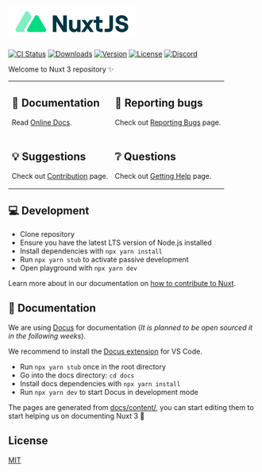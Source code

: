 <h1>
  <img src="./.github/logo.svg" height="60" >
 </h1>

 <p>
  <a href="https://github.com/nuxt/framework/actions?query=branch%3Amain+event%3Apush"><img src="https://github.com/nuxt/framework/workflows/ci/badge.svg?branch=main&event=push" alt="CI Status"></a>
  <a href="https://www.npmjs.com/package/nuxt3"><img src="https://badgen.net/npm/dm/nuxt3" alt="Downloads"></a>
  <a href="https://www.npmjs.com/package/nuxt3"><img src="https://badgen.net/npm/v/nuxt3" alt="Version"></a>
  <a href="https://www.npmjs.com/package/nuxt3"><img src="https://badgen.net/npm/license/nuxt3" alt="License"></a>
  <a href="https://discord.nuxtjs.org/"><img src="https://badgen.net/badge/Discord/join-us/7289DA" alt="Discord"></a>
 </p>

Welcome to Nuxt 3 repository ✨

<table>
<tbody>
<tr>
  <td>
    <h2>📖 Documentation</h2>
    <p>
      Read <a href="https://v3.nuxtjs.org">Online Docs</a>.
    </p>
  </td>
  <td>
    <h2>🐞 Reporting bugs</h2>
    <p>
      Check out <a href="https://v3.nuxtjs.org/community/reporting-bugs">Reporting Bugs</a> page.</p>
  </td>
</tr>
<tr>
  <td>
    <h2>💡 Suggestions </h2>
    <p>
      Check out <a href="https://v3.nuxtjs.org/community/contribution">Contribution</a> page.
    </p>
  </td>
  <td>
    <h2>❔ Questions</h2>
    <p>
      Check out <a href="https://v3.nuxtjs.org/community/getting-help">Getting Help</a> page.
    </p>
  </td>
</tr>
</tbody>
</table>

## 💻 Development

- Clone repository
- Ensure you have the latest LTS version of Node.js installed
- Install dependencies with `npx yarn install`
- Run `npx yarn stub` to activate passive development
- Open playground with `npx yarn dev`

Learn more about in our documentation on [how to contribute to Nuxt](https://v3.nuxtjs.org/community/contribution).

## 📖 Documentation

We are using [Docus](https://nuxtlabs.com/docus) for documentation (*It is planned to be open sourced it in the following weeks*).

We recommend to install the [Docus extension](https://marketplace.visualstudio.com/items?itemName=NuxtLabs.docus) for VS Code.

- Run `npx yarn stub` once in the root directory
- Go into the docs directory: `cd docs`
- Install docs dependencies with `npx yarn install`
- Run `npx yarn dev` to start Docus in development mode

The pages are generated from [docs/content/](./docs/content), you can start editing them to start helping us on documenting Nuxt 3 💚

## License

[MIT](https://github.com/nuxt/nuxt.js/blob/dev/LICENSE)
